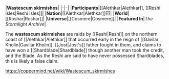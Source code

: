 |**Wastescum skirmishes**|
|-|-|
|**Participants**|[[Alethkar\|Alethkar]], [[Reshi Isles\|Reshi Isles]]|
|**Nation**|[[Alethkar\|Alethkar]]🐱︎|
|**World**|[[Roshar\|Roshar]]|
|**Universe**|[[Cosmere\|Cosmere]]|
|**Featured In**|*The Stormlight Archive*|

The **wastescum skirmishes** are raids by [[Reshi\|Reshi]] on the northern coast of [[Alethkar\|Alethkar]] that occurred early in the reign of [[Gavilar Kholin\|Gavilar Kholin]].
[[Jost\|Jost's]] father fought in them, and claims to have won a [[Shardblade\|Shardblade]] though another man took the credit, and the Blade. As the Reshi are said to have never possessed Shardblades, this is likely a false claim.



https://coppermind.net/wiki/Wastescum_skirmishes